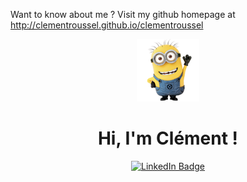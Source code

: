 
Want to know about me ? Visit my github homepage at http://clementroussel.github.io/clementroussel

<div id="header" align="center">
  <img src="./icons/hello.png" width="100"/>
</div>

<div id="header" align="center">
  <h1>
  Hi, I'm Clément !
  </h1>
</div>


<div id="badges" align="center">
  <a href="https://www.linkedin.com/in/clementroussel88">
    <img src="https://img.shields.io/badge/LinkedIn-blue?style=for-the-badge&logo=linkedin&logoColor=white" alt="LinkedIn Badge"/>
</div>